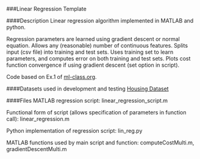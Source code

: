 ###Linear Regression Template

####Description
Linear regression algorithm implemented in MATLAB and python.

Regression parameters are learned using gradient descent or normal equation.
Allows any (reasonable) number of continuous features.
Splits input (csv file) into training and test sets.
Uses training set to learn parameters, and computes error on both training and test sets.
Plots cost function convergence if using gradient descent (set option in script).

Code based on Ex.1 of [ml-class.org](http://ml-class.org).

####Datasets used in development and testing
[Housing Dataset](http://archive.ics.uci.edu/ml/datasets/Housing)

####Files
MATLAB regression script: linear\_regression\_script.m

Functional form of script (allows specification of parameters in function call): linear\_regression.m

Python implementation of regression script: lin\_reg.py

MATLAB functions used by main script and function: computeCostMulti.m, gradientDescentMulti.m

